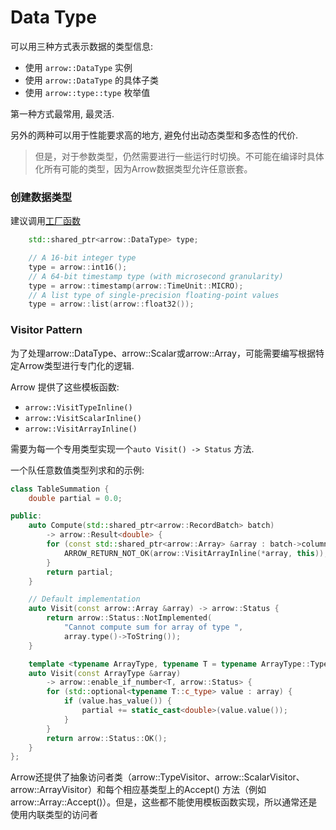 # Data Type

可以用三种方式表示数据的类型信息:

- 使用 `arrow::DataType` 实例
- 使用 `arrow::DataType` 的具体子类
- 使用 `arrow::type::type` 枚举值

第一种方式最常用, 最灵活.

另外的两种可以用于性能要求高的地方, 避免付出动态类型和多态性的代价.
> 但是，对于参数类型，仍然需要进行一些运行时切换。不可能在编译时具体化所有可能的类型，因为Arrow数据类型允许任意嵌套。


### 创建数据类型

建议调用[工厂函数](https://arrow.apache.org/docs/cpp/api/datatype.html#api-type-factories)

```cpp
    std::shared_ptr<arrow::DataType> type;

    // A 16-bit integer type
    type = arrow::int16();
    // A 64-bit timestamp type (with microsecond granularity)
    type = arrow::timestamp(arrow::TimeUnit::MICRO);
    // A list type of single-precision floating-point values
    type = arrow::list(arrow::float32());
```


### Visitor Pattern

为了处理arrow::DataType、arrow::Scalar或arrow::Array，可能需要编写根据特定Arrow类型进行专门化的逻辑.

Arrow 提供了这些模板函数:

- `arrow::VisitTypeInline()`
- `arrow::VisitScalarInline()`
- `arrow::VisitArrayInline()`

需要为每一个专用类型实现一个`auto Visit() -> Status` 方法.

一个队任意数值类型列求和的示例:

```cpp
class TableSummation {
    double partial = 0.0;

public:
    auto Compute(std::shared_ptr<arrow::RecordBatch> batch)
        -> arrow::Result<double> {
        for (const std::shared_ptr<arrow::Array> &array : batch->columns()) {
            ARROW_RETURN_NOT_OK(arrow::VisitArrayInline(*array, this));
        }
        return partial;
    }

    // Default implementation
    auto Visit(const arrow::Array &array) -> arrow::Status {
        return arrow::Status::NotImplemented(
            "Cannot compute sum for array of type ",
            array.type()->ToString());
    }

    template <typename ArrayType, typename T = typename ArrayType::TypeClass>
    auto Visit(const ArrayType &array)
        -> arrow::enable_if_number<T, arrow::Status> {
        for (std::optional<typename T::c_type> value : array) {
            if (value.has_value()) {
                partial += static_cast<double>(value.value());
            }
        }
        return arrow::Status::OK();
    }
};
```


Arrow还提供了抽象访问者类（arrow::TypeVisitor、arrow::ScalarVisitor、arrow::ArrayVisitor）和每个相应基类型上的Accept() 方法（例如arrow::Array::Accept()）。但是，这些都不能使用模板函数实现，所以通常还是使用内联类型的访问者
